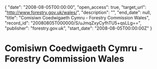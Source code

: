 {
  "date": "2008-08-05T00:00:00", 
  "open_access": true, 
  "target_url": "http://www.forestry.gov.uk/wales/", 
  "description": "", 
  "end_date": null, 
  "title": "Comisiwn Coedwigaeth Cymru - Forestry Commission Wales", 
  "record_id": "20080805T000000/S/uJmqZxyCyfhTU5+qsLLg==", 
  "publisher": "forestry.gov.uk", 
  "start_date": "2008-08-05T00:00:00Z"
}

# Comisiwn Coedwigaeth Cymru - Forestry Commission Wales

